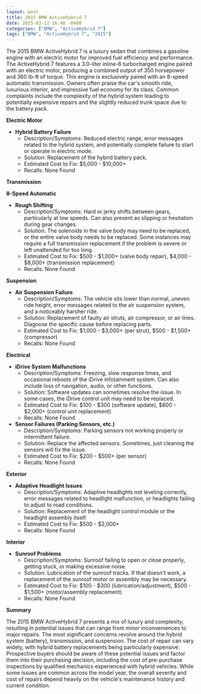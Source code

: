 ```yaml
---
layout: post
title: 2015 BMW ActiveHybrid 7
date: 2025-03-12 16:48 -0400
categories: ["BMW", "ActiveHybrid 7"]
tags: ["BMW", "ActiveHybrid 7", "2015"]
---
```

The 2015 BMW ActiveHybrid 7 is a luxury sedan that combines a gasoline engine with an electric motor for improved fuel efficiency and performance. The ActiveHybrid 7 features a 3.0-liter inline-6 turbocharged engine paired with an electric motor, producing a combined output of 350 horsepower and 360 lb-ft of torque. This engine is exclusively paired with an 8-speed automatic transmission. Owners often praise the car's smooth ride, luxurious interior, and impressive fuel economy for its class. Common complaints include the complexity of the hybrid system leading to potentially expensive repairs and the slightly reduced trunk space due to the battery pack.

**Electric Motor**

* **Hybrid Battery Failure**
    * Description/Symptoms: Reduced electric range, error messages related to the hybrid system, and potentially complete failure to start or operate in electric mode.
    * Solution: Replacement of the hybrid battery pack.
    * Estimated Cost to Fix: $5,000 - $10,000+
    * Recalls: None Found

**Transmission**

**8-Speed Automatic**

*   **Rough Shifting**
    *   Description/Symptoms: Hard or jerky shifts between gears, particularly at low speeds. Can also present as slipping or hesitation during gear changes.
    *   Solution: The solenoids in the valve body may need to be replaced, or the entire valve body needs to be replaced. Some instances may require a full transmission replacement if the problem is severe or left unattended for too long.
    *   Estimated Cost to Fix: $500 - $1,000+ (valve body repair), $4,000 - $8,000+ (transmission replacement)
    *   Recalls: None Found

**Suspension**

*   **Air Suspension Failure**
    *   Description/Symptoms: The vehicle sits lower than normal, uneven ride height, error messages related to the air suspension system, and a noticeably harsher ride.
    *   Solution: Replacement of faulty air struts, air compressor, or air lines. Diagnose the specific cause before replacing parts.
    *   Estimated Cost to Fix: $1,000 - $3,000+ (per strut), $500 - $1,500+ (compressor)
    *   Recalls: None Found

**Electrical**

*   **iDrive System Malfunctions**
    *   Description/Symptoms: Freezing, slow response times, and occasional reboots of the iDrive infotainment system. Can also include loss of navigation, audio, or other functions.
    *   Solution: Software updates can sometimes resolve the issue. In some cases, the iDrive control unit may need to be replaced.
    *   Estimated Cost to Fix: $100 - $300 (software update), $800 - $2,000+ (control unit replacement)
    *   Recalls: None Found
*   **Sensor Failures (Parking Sensors, etc.)**
    *   Description/Symptoms: Parking sensors not working properly or intermittent failure.
    *   Solution: Replace the affected sensors. Sometimes, just cleaning the sensors will fix the issue.
    *   Estimated Cost to Fix: $200 - $500+ (per sensor)
    *   Recalls: None Found

**Exterior**

*   **Adaptive Headlight Issues**
    *   Description/Symptoms: Adaptive headlights not leveling correctly, error messages related to headlight malfunction, or headlights failing to adjust to road conditions.
    *   Solution: Replacement of the headlight control module or the headlight assembly itself.
    *   Estimated Cost to Fix: $500 - $2,000+
    *   Recalls: None Found

**Interior**

*   **Sunroof Problems**
    *   Description/Symptoms: Sunroof failing to open or close properly, getting stuck, or making excessive noise.
    *   Solution: Lubrication of the sunroof tracks. If that doesn't work, a replacement of the sunroof motor or assembly may be necessary.
    *   Estimated Cost to Fix: $100 - $300 (lubrication/adjustment), $500 - $1,500+ (motor/assembly replacement)
    *   Recalls: None Found

**Summary**

The 2015 BMW ActiveHybrid 7 presents a mix of luxury and complexity, resulting in potential issues that can range from minor inconveniences to major repairs. The most significant concerns revolve around the hybrid system (battery), transmission, and suspension. The cost of repair can vary widely, with hybrid battery replacements being particularly expensive. Prospective buyers should be aware of these potential issues and factor them into their purchasing decision, including the cost of pre-purchase inspections by qualified mechanics experienced with hybrid vehicles. While some issues are common across the model year, the overall severity and cost of repairs depend heavily on the vehicle's maintenance history and current condition.

